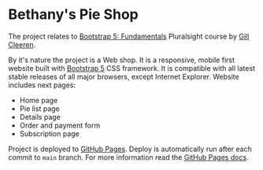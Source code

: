 # Bethany's Pie Shop

The project relates to [Bootstrap 5: Fundamentals](https://app.pluralsight.com/library/courses/bootstrap-5-fundamentals/table-of-contents) Pluralsight course by [Gill Cleeren](https://app.pluralsight.com/profile/author/gill-cleeren).

By it's nature the project is a Web shop. It is a responsive, mobile first website built with [Bootstrap 5](https://getbootstrap.com/) CSS framework. It is compatible with all latest stable releases of all major browsers, except Internet Explorer. Website includes next pages:

- Home page
- Pie list page
- Details page
- Order and payment form
- Subscription page

Project is deployed to [GitHub Pages](https://ntonbala.github.io/bethanys-pie-shop/applepie). Deploy is automatically run after each commit to `main` branch. For more information read the [GitHub Pages docs](https://docs.github.com/en/pages).
